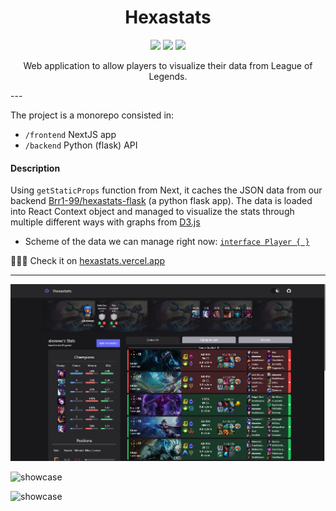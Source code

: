 <h1 align="center">Hexastats</h1>

<div align="center">
  <img src="https://img.shields.io/badge/made%20with-next%20js-black" /><span> </span><img src="https://img.shields.io/badge/made%20with-typescript-blue" /><span> </span><img src="https://img.shields.io/badge/made%20with-tailwindcss-ff69b4" />
</div>
<p align="center">Web application to allow players to visualize their data from League of Legends.</p>
---


The project is a monorepo consisted in:

* `/frontend`  NextJS app
* `/backend` Python (flask) API



#### Description

Using `getStaticProps` function from Next, it caches the JSON data from our backend [Brr1-99/hexastats-flask](https://github.com/Brr1-99/hexastats-flask) (a python flask app).
The data is loaded into React Context object and managed to visualize the stats through multiple different ways with graphs from [D3.js](https://d3js.org/)

* Scheme of the data we can manage right now: [`interface Player { }`](https://github.com/Dawichi/hexastats/blob/main/interfaces/player.ts)



🎉🎉🎉 Check it on [hexastats.vercel.app](https://hexastats.vercel.app)

---

![showcase](https://raw.githubusercontent.com/Dawichi/hexastats/main/showcase.png)


![showcase](https://raw.githubusercontent.com/Dawichi/hexastats/main/frontend/public/images/mastery.png)


![showcase](https://raw.githubusercontent.com/Dawichi/hexastats/main/frontend/public/images/compare.png)

